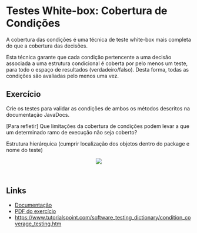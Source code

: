 # Testes White-box: Cobertura de Condições
A cobertura das condições é uma técnica de teste white-box mais completa do que a cobertura das decisões.

Esta técnica garante que cada condição pertencente a uma decisão associada a uma estrutura condicional é coberta por pelo menos um teste, para todo o espaço de resultados (verdadeiro/falso). Desta forma, todas as condições são avaliadas pelo menos uma vez.
## Exercício

Crie os testes para validar as condições de ambos os métodos descritos na documentação JavaDocs.

[Para refletir] Que limitações da cobertura de condições podem levar a que um determinado ramo de execução não seja coberto?

Estrutura hierárquica (cumprir localização dos objetos dentro do package e nome do teste)

<p align="center">
  <img src="https://argon7.github.io/TrabalhosES2/WhiteBoxTest/resources/whiteboxtest.png">
</p>
<br>

## Links

* [Documentação](https://argon7.github.io/TrabalhosES2/WhiteBoxTest/javadoc/index.html)
* [PDF do exercício](https://argon7.github.io/TrabalhosES2/WhiteBoxTest/resources/ExWhiteBoxTest.pdf)
* https://www.tutorialspoint.com/software_testing_dictionary/condition_coverage_testing.htm

